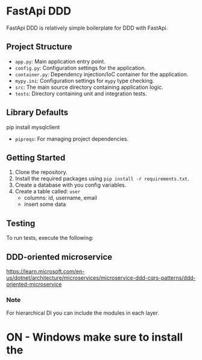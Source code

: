 # FastApi DDD
FastApi DDD is relatively simple boilerplate for DDD with FastApi.


## Project Structure
- `app.py`: Main application entry point.
- `config.py`: Configuration settings for the application.
- `container.py`: Dependency injection/IoC container for the application.
- `mypy.ini`: Configuration settings for `mypy` type checking.
- `src`: The main source directory containing application logic.
- `tests`: Directory containing unit and integration tests.


## Library Defaults
pip install mysqlclient

- `pipreqs`: For managing project dependencies.


## Getting Started
1. Clone the repository.
2. Install the required packages using `pip install -r requirements.txt`.
3. Create a database with you config variables. 
4. Create a table called: `user`
   - columns: id, username, email
   - insert some data


## Testing
To run tests, execute the following:


## DDD-oriented microservice
https://learn.microsoft.com/en-us/dotnet/architecture/microservices/microservice-ddd-cqrs-patterns/ddd-oriented-microservice


### Note
For hierarchical DI you can include the modules in each layer.

# ON - Windows make sure to install the 
